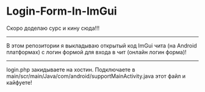 # Login-Form-In-ImGui
Скоро доделаю сурс и кину сюда!!!

-------------------

В этом репозитории я выкладываю открытый код ImGui чита (на Android платформах) с логин формой для входа в чит (онлайн логин форма)!

-------------------

login.php закидываете на хостин. Подключаете в main/scr/main/Java/com/android/supportMainActivity.java этот файл и кайфуете!
